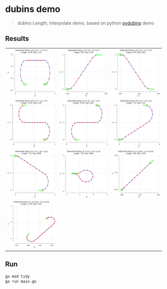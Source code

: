 # dubins demo

> dubins Length, Interpolate demo, based on python [pydubins](https://github.com/AndrewWalker/pydubins) demo

## Results
|   |   |                     |
|:-------------------:|:-------------------:|:-------------------:|
| ![](demo_path0.png) | ![](demo_path1.png) | ![](demo_path2.png) |
| ![](demo_path3.png) | ![](demo_path4.png) | ![](demo_path5.png) |
| ![](demo_path6.png) | ![](demo_path7.png) | ![](demo_path8.png) |
| ![](demo_path9.png) | | |

## Run
```bash
go mod tidy
go run main.go
```

